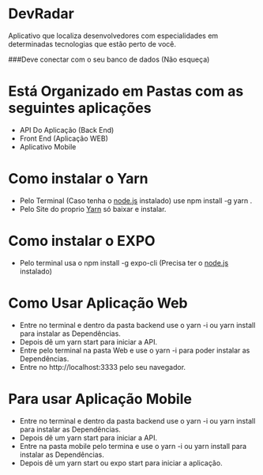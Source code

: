# DevRadar 

Aplicativo que localiza desenvolvedores com especialidades em determinadas tecnologias que estão perto de você.

###Deve conectar com o seu banco de dados (Não esqueça)

# Está Organizado em Pastas com as seguintes aplicações

 - API Do Aplicação (Back End)
 - Front End (Aplicação WEB)
 - Aplicativo Mobile


# Como instalar o Yarn
 
 - Pelo Terminal (Caso tenha o [node.js](https://nodejs.org/pt-br/download/) instalado) use npm install -g yarn .
 - Pelo Site do proprio [Yarn](https://yarnpkg.com/pt-BR/docs/install#windows-stable) só baixar e instalar.

# Como instalar o EXPO 

 - Pelo terminal usa o npm install -g expo-cli (Precisa ter o [node.js](https://nodejs.org/pt-br/download/) instalado)

# Como Usar Aplicação Web

 - Entre no terminal e dentro da pasta backend use o yarn -i ou yarn install para instalar as Dependências.
 - Depois dê um yarn start para iniciar a API.
 - Entre pelo terminal na pasta Web e use o yarn -i para poder instalar as Dependências.
 - Entre no http://localhost:3333 pelo seu navegador.

# Para usar Aplicação Mobile

 - Entre no terminal e dentro da pasta backend use o yarn -i ou yarn install para instalar as Dependências.
 - Depois dê um yarn start para iniciar a API.
 - Entre na pasta mobile pelo termina e use o yarn -i ou yarn install para instalar as Dependências.
 - Depois dê um yarn start ou  expo start para iniciar a aplicação.

